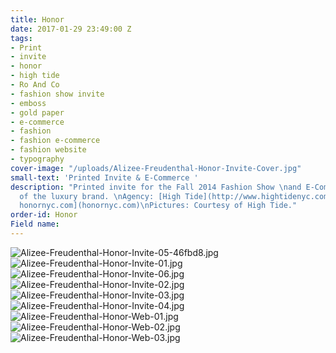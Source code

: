 ```yaml
---
title: Honor
date: 2017-01-29 23:49:00 Z
tags:
- Print
- invite
- honor
- high tide
- Ro And Co
- fashion show invite
- emboss
- gold paper
- e-commerce
- fashion
- fashion e-commerce
- fashion website
- typography
cover-image: "/uploads/Alizee-Freudenthal-Honor-Invite-Cover.jpg"
small-text: 'Printed Invite & E-Commerce '
description: "Printed invite for the Fall 2014 Fashion Show \nand E-Commerce design
  of the luxury brand. \nAgency: [High Tide](http://www.hightidenyc.com/)   [Visit
  honornyc.com](honornyc.com)\nPictures: Courtesy of High Tide."
order-id: Honor
Field name: 
---
```


![Alizee-Freudenthal-Honor-Invite-05-46fbd8.jpg](/uploads/Alizee-Freudenthal-Honor-Invite-05-46fbd8.jpg)![Alizee-Freudenthal-Honor-Invite-01.jpg](/uploads/Alizee-Freudenthal-Honor-Invite-01.jpg)![Alizee-Freudenthal-Honor-Invite-06.jpg](/uploads/Alizee-Freudenthal-Honor-Invite-06.jpg)![Alizee-Freudenthal-Honor-Invite-02.jpg](/uploads/Alizee-Freudenthal-Honor-Invite-02.jpg)![Alizee-Freudenthal-Honor-Invite-03.jpg](/uploads/Alizee-Freudenthal-Honor-Invite-03.jpg)![Alizee-Freudenthal-Honor-Invite-04.jpg](/uploads/Alizee-Freudenthal-Honor-Invite-04.jpg)![Alizee-Freudenthal-Honor-Web-01.jpg](/uploads/Alizee-Freudenthal-Honor-Web-01.jpg)![Alizee-Freudenthal-Honor-Web-02.jpg](/uploads/Alizee-Freudenthal-Honor-Web-02.jpg)![Alizee-Freudenthal-Honor-Web-03.jpg](/uploads/Alizee-Freudenthal-Honor-Web-03.jpg)